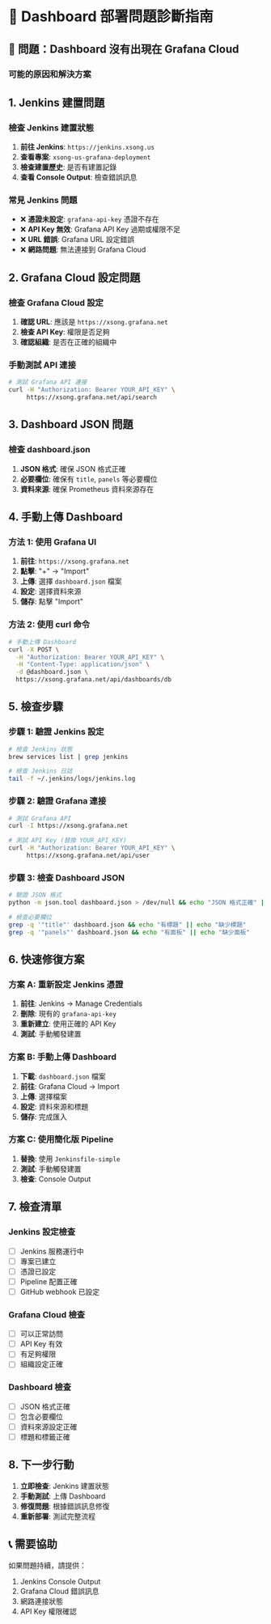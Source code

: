 # 🔧 Dashboard 部署問題診斷指南

## 🚨 **問題：Dashboard 沒有出現在 Grafana Cloud**

### **可能的原因和解決方案**

## 1. Jenkins 建置問題

### 檢查 Jenkins 建置狀態
1. **前往 Jenkins**: `https://jenkins.xsong.us`
2. **查看專案**: `xsong-us-grafana-deployment`
3. **檢查建置歷史**: 是否有建置記錄
4. **查看 Console Output**: 檢查錯誤訊息

### 常見 Jenkins 問題
- ❌ **憑證未設定**: `grafana-api-key` 憑證不存在
- ❌ **API Key 無效**: Grafana API Key 過期或權限不足
- ❌ **URL 錯誤**: Grafana URL 設定錯誤
- ❌ **網路問題**: 無法連接到 Grafana Cloud

## 2. Grafana Cloud 設定問題

### 檢查 Grafana Cloud 設定
1. **確認 URL**: 應該是 `https://xsong.grafana.net`
2. **檢查 API Key**: 權限是否足夠
3. **確認組織**: 是否在正確的組織中

### 手動測試 API 連接
```bash
# 測試 Grafana API 連接
curl -H "Authorization: Bearer YOUR_API_KEY" \
     https://xsong.grafana.net/api/search
```

## 3. Dashboard JSON 問題

### 檢查 dashboard.json
1. **JSON 格式**: 確保 JSON 格式正確
2. **必要欄位**: 確保有 `title`, `panels` 等必要欄位
3. **資料來源**: 確保 Prometheus 資料來源存在

## 4. 手動上傳 Dashboard

### 方法 1: 使用 Grafana UI
1. **前往**: `https://xsong.grafana.net`
2. **點擊**: "+" → "Import"
3. **上傳**: 選擇 `dashboard.json` 檔案
4. **設定**: 選擇資料來源
5. **儲存**: 點擊 "Import"

### 方法 2: 使用 curl 命令
```bash
# 手動上傳 Dashboard
curl -X POST \
  -H "Authorization: Bearer YOUR_API_KEY" \
  -H "Content-Type: application/json" \
  -d @dashboard.json \
  https://xsong.grafana.net/api/dashboards/db
```

## 5. 檢查步驟

### 步驟 1: 驗證 Jenkins 設定
```bash
# 檢查 Jenkins 狀態
brew services list | grep jenkins

# 檢查 Jenkins 日誌
tail -f ~/.jenkins/logs/jenkins.log
```

### 步驟 2: 驗證 Grafana 連接
```bash
# 測試 Grafana API
curl -I https://xsong.grafana.net

# 測試 API Key (替換 YOUR_API_KEY)
curl -H "Authorization: Bearer YOUR_API_KEY" \
     https://xsong.grafana.net/api/user
```

### 步驟 3: 檢查 Dashboard JSON
```bash
# 驗證 JSON 格式
python -m json.tool dashboard.json > /dev/null && echo "JSON 格式正確" || echo "JSON 格式錯誤"

# 檢查必要欄位
grep -q '"title"' dashboard.json && echo "有標題" || echo "缺少標題"
grep -q '"panels"' dashboard.json && echo "有面板" || echo "缺少面板"
```

## 6. 快速修復方案

### 方案 A: 重新設定 Jenkins 憑證
1. **前往**: Jenkins → Manage Credentials
2. **刪除**: 現有的 `grafana-api-key`
3. **重新建立**: 使用正確的 API Key
4. **測試**: 手動觸發建置

### 方案 B: 手動上傳 Dashboard
1. **下載**: `dashboard.json` 檔案
2. **前往**: Grafana Cloud → Import
3. **上傳**: 選擇檔案
4. **設定**: 資料來源和標題
5. **儲存**: 完成匯入

### 方案 C: 使用簡化版 Pipeline
1. **替換**: 使用 `Jenkinsfile-simple`
2. **測試**: 手動觸發建置
3. **檢查**: Console Output

## 7. 檢查清單

### Jenkins 設定檢查
- [ ] Jenkins 服務運行中
- [ ] 專案已建立
- [ ] 憑證已設定
- [ ] Pipeline 配置正確
- [ ] GitHub webhook 已設定

### Grafana Cloud 檢查
- [ ] 可以正常訪問
- [ ] API Key 有效
- [ ] 有足夠權限
- [ ] 組織設定正確

### Dashboard 檢查
- [ ] JSON 格式正確
- [ ] 包含必要欄位
- [ ] 資料來源設定正確
- [ ] 標題和標籤正確

## 8. 下一步行動

1. **立即檢查**: Jenkins 建置狀態
2. **手動測試**: 上傳 Dashboard
3. **修復問題**: 根據錯誤訊息修復
4. **重新部署**: 測試完整流程

## 📞 **需要協助**

如果問題持續，請提供：
1. Jenkins Console Output
2. Grafana Cloud 錯誤訊息
3. 網路連接狀態
4. API Key 權限確認
